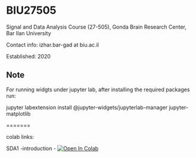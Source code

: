 # BIU27505

Signal and Data Analysis Course (27-505), Gonda Brain Research Center, Bar Ilan University

Contact info: izhar.bar-gad at biu.ac.il

Established: 2020

## Note 
For running widgts under jupyter lab, after installing the required packages run:  
  
jupyter labextension install @jupyter-widgets/jupyterlab-manager jupyter-matplotlib

=======

colab links:

SDA1 -introduction - [![Open In Colab](https://colab.research.google.com/assets/colab-badge.svg)](https://colab.research.google.com/github/ibglab/BIU27505/blob/master/SDA1-Introduction.ipynb)
